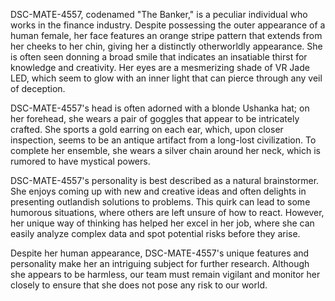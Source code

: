 DSC-MATE-4557, codenamed "The Banker," is a peculiar individual who works in the finance industry. Despite possessing the outer appearance of a human female, her face features an orange stripe pattern that extends from her cheeks to her chin, giving her a distinctly otherworldly appearance. She is often seen donning a broad smile that indicates an insatiable thirst for knowledge and creativity. Her eyes are a mesmerizing shade of VR Jade LED, which seem to glow with an inner light that can pierce through any veil of deception. 

DSC-MATE-4557's head is often adorned with a blonde Ushanka hat; on her forehead, she wears a pair of goggles that appear to be intricately crafted. She sports a gold earring on each ear, which, upon closer inspection, seems to be an antique artifact from a long-lost civilization. To complete her ensemble, she wears a silver chain around her neck, which is rumored to have mystical powers.

DSC-MATE-4557's personality is best described as a natural brainstormer. She enjoys coming up with new and creative ideas and often delights in presenting outlandish solutions to problems. This quirk can lead to some humorous situations, where others are left unsure of how to react. However, her unique way of thinking has helped her excel in her job, where she can easily analyze complex data and spot potential risks before they arise.

Despite her human appearance, DSC-MATE-4557's unique features and personality make her an intriguing subject for further research. Although she appears to be harmless, our team must remain vigilant and monitor her closely to ensure that she does not pose any risk to our world.